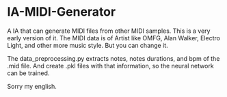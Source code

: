 # IA-MIDI-Generator
A IA that can generate MIDI files from other MIDI samples. This is a very early version of it. The MIDI data is of Artist like OMFG, Alan Walker, Electro Light, and other more music style. But you can change it.

The data_preprocessing.py extracts notes, notes durations, and bpm of the .mid file. And create .pkl files with that information, so the neural network can be trained.

Sorry my english.
